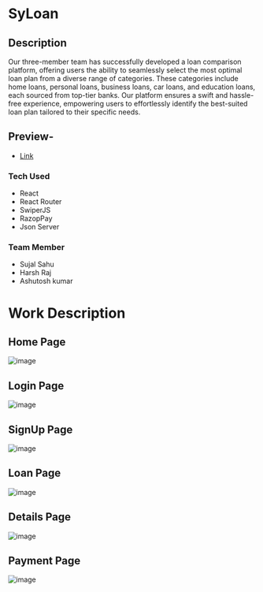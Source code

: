 # SyLoan

## Description

Our three-member team has successfully developed a loan comparison platform, offering users the ability to seamlessly select the most optimal loan plan from a diverse range of categories. These categories include home loans, personal loans, business loans, car loans, and education loans, each sourced from top-tier banks. Our platform ensures a swift and hassle-free experience, empowering users to effortlessly identify the best-suited loan plan tailored to their specific needs.

## Preview-

- [Link]()

### Tech Used

- React
- React Router
- SwiperJS
- RazopPay
- Json Server

### Team Member

- Sujal Sahu
- Harsh Raj
- Ashutosh kumar

# Work Description

## Home Page

![image]()

## Login Page

![image]()

## SignUp Page

![image]()

## Loan Page

![image]()

## Details Page

![image]()

## Payment Page

![image]()
